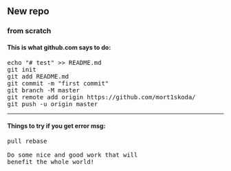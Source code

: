 ## New repo
### from scratch
#### This is what github.com says to do:

<pre>
echo "# test" >> README.md
git init
git add README.md
git commit -m "first commit"
git branch -M master
git remote add origin https://github.com/mort1skoda/<repo-name.git>
git push -u origin master
</pre>

---

#### Things to try if you get error msg:
<pre>
pull rebase

Do some nice and good work that will
benefit the whole world!


</pre>



